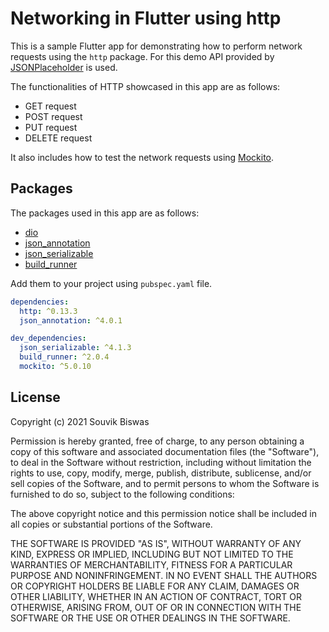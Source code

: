 # Networking in Flutter using http

This is a sample Flutter app for demonstrating how to perform network requests using the `http` package. For this demo API provided by [JSONPlaceholder](https://jsonplaceholder.typicode.com/) is used. 

The functionalities of HTTP showcased in this app are as follows:

* GET request
* POST request
* PUT request
* DELETE request

It also includes how to test the network requests using [Mockito](https://pub.dev/packages/mockito).

## Packages

The packages used in this app are as follows:

* [dio](https://pub.dev/packages/dio)
* [json_annotation](https://pub.dev/packages/json_annotation)
* [json_serializable](https://pub.dev/packages/json_serializable)
* [build_runner](https://pub.dev/packages/build_runner)

Add them to your project using `pubspec.yaml` file.

```yaml
dependencies:
  http: ^0.13.3
  json_annotation: ^4.0.1

dev_dependencies:
  json_serializable: ^4.1.3
  build_runner: ^2.0.4
  mockito: ^5.0.10
```

## License

Copyright (c) 2021 Souvik Biswas

Permission is hereby granted, free of charge, to any person obtaining a copy
of this software and associated documentation files (the "Software"), to deal
in the Software without restriction, including without limitation the rights
to use, copy, modify, merge, publish, distribute, sublicense, and/or sell
copies of the Software, and to permit persons to whom the Software is
furnished to do so, subject to the following conditions:

The above copyright notice and this permission notice shall be included in all
copies or substantial portions of the Software.

THE SOFTWARE IS PROVIDED "AS IS", WITHOUT WARRANTY OF ANY KIND, EXPRESS OR
IMPLIED, INCLUDING BUT NOT LIMITED TO THE WARRANTIES OF MERCHANTABILITY,
FITNESS FOR A PARTICULAR PURPOSE AND NONINFRINGEMENT. IN NO EVENT SHALL THE
AUTHORS OR COPYRIGHT HOLDERS BE LIABLE FOR ANY CLAIM, DAMAGES OR OTHER
LIABILITY, WHETHER IN AN ACTION OF CONTRACT, TORT OR OTHERWISE, ARISING FROM,
OUT OF OR IN CONNECTION WITH THE SOFTWARE OR THE USE OR OTHER DEALINGS IN THE
SOFTWARE.
